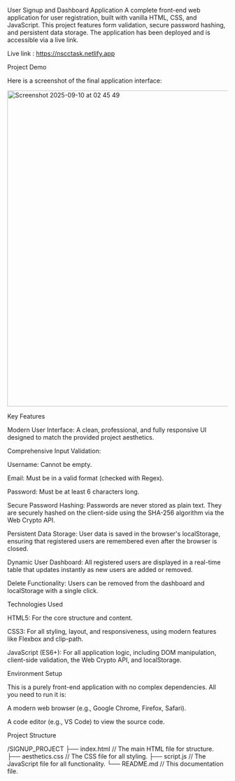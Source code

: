 User Signup and Dashboard Application
A complete front-end web application for user registration, built with vanilla HTML, CSS, and JavaScript. This project features form validation, secure password hashing, and persistent data storage. The application has been deployed and is accessible via a live link.

Live link : https://nscctask.netlify.app

Project Demo

Here is a screenshot of the final application interface:


<img width="1280" height="721" alt="Screenshot 2025-09-10 at 02 45 49" src="https://github.com/user-attachments/assets/673678ac-bfca-4f2b-bd36-315f0b36d4ec" />



<!--
INSTRUCTIONS:

Take a screenshot of your beautiful application.

Create a new folder named screenshots inside your SIGNUP_PROJECT folder.

Place your screenshot inside that folder (e.g., name it demo.png).

Replace the placeholder below with your actual screenshot path.
-->

Key Features

Modern User Interface: A clean, professional, and fully responsive UI designed to match the provided project aesthetics.

Comprehensive Input Validation:

Username: Cannot be empty.

Email: Must be in a valid format (checked with Regex).

Password: Must be at least 6 characters long.

Secure Password Hashing: Passwords are never stored as plain text. They are securely hashed on the client-side using the SHA-256 algorithm via the Web Crypto API.

Persistent Data Storage: User data is saved in the browser's localStorage, ensuring that registered users are remembered even after the browser is closed.

Dynamic User Dashboard: All registered users are displayed in a real-time table that updates instantly as new users are added or removed.

Delete Functionality: Users can be removed from the dashboard and localStorage with a single click.

Technologies Used

HTML5: For the core structure and content.

CSS3: For all styling, layout, and responsiveness, using modern features like Flexbox and clip-path.

JavaScript (ES6+): For all application logic, including DOM manipulation, client-side validation, the Web Crypto API, and localStorage.

Environment Setup

This is a purely front-end application with no complex dependencies. All you need to run it is:

A modern web browser (e.g., Google Chrome, Firefox, Safari).

A code editor (e.g., VS Code) to view the source code.

Project Structure

/SIGNUP_PROJECT
├── index.html         // The main HTML file for structure.
├── aesthetics.css     // The CSS file for all styling.
├── script.js          // The JavaScript file for all functionality.
└── README.md          // This documentation file.

